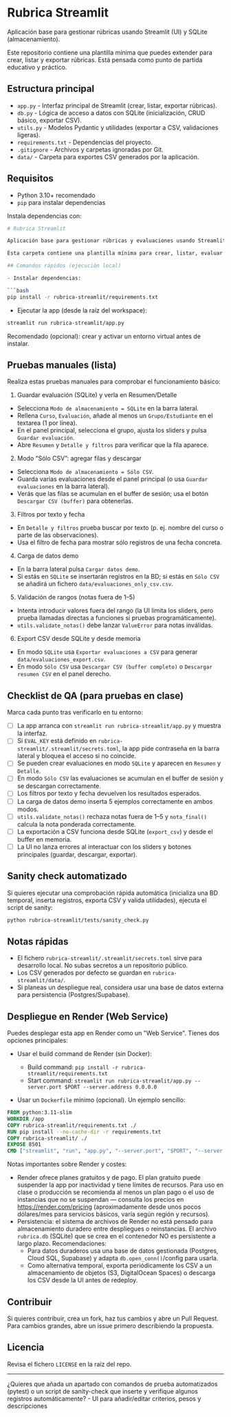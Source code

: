
# Rubrica Streamlit

Aplicación base para gestionar rúbricas usando Streamlit (UI) y SQLite (almacenamiento).

Este repositorio contiene una plantilla mínima que puedes extender para crear, listar y
exportar rúbricas. Está pensada como punto de partida educativo y práctico.

## Estructura principal

- `app.py` - Interfaz principal de Streamlit (crear, listar, exportar rúbricas).
- `db.py` - Lógica de acceso a datos con SQLite (inicialización, CRUD básico, exportar CSV).
- `utils.py` - Modelos Pydantic y utilidades (exportar a CSV, validaciones ligeras).
- `requirements.txt` - Dependencias del proyecto.
- `.gitignore` - Archivos y carpetas ignoradas por Git.
- `data/` - Carpeta para exportes CSV generados por la aplicación.

## Requisitos

- Python 3.10+ recomendado
- `pip` para instalar dependencias

Instala dependencias con:

```bash
# Rubrica Streamlit

Aplicación base para gestionar rúbricas y evaluaciones usando Streamlit (UI) y SQLite (almacenamiento).

Esta carpeta contiene una plantilla mínima para crear, listar, evaluar y exportar evaluaciones.

## Comandos rápidos (ejecución local)

- Instalar dependencias:

```bash
pip install -r rubrica-streamlit/requirements.txt
```

- Ejecutar la app (desde la raíz del workspace):

```bash
streamlit run rubrica-streamlit/app.py
```

Recomendado (opcional): crear y activar un entorno virtual antes de instalar.

## Pruebas manuales (lista)

Realiza estas pruebas manuales para comprobar el funcionamiento básico:

1) Guardar evaluación (SQLite) y verla en Resumen/Detalle
  - Selecciona `Modo de almacenamiento = SQLite` en la barra lateral.
  - Rellena `Curso`, `Evaluación`, añade al menos un `Grupo/Estudiante` en el textarea (1 por línea).
  - En el panel principal, selecciona el grupo, ajusta los sliders y pulsa `Guardar evaluación`.
  - Abre `Resumen` y `Detalle y filtros` para verificar que la fila aparece.

2) Modo “Sólo CSV”: agregar filas y descargar
  - Selecciona `Modo de almacenamiento = Sólo CSV`.
  - Guarda varias evaluaciones desde el panel principal (o usa `Guardar evaluaciones` en la barra lateral).
  - Verás que las filas se acumulan en el buffer de sesión; usa el botón `Descargar CSV (buffer)` para obtenerlas.

3) Filtros por texto y fecha
  - En `Detalle y filtros` prueba buscar por texto (p. ej. nombre del curso o parte de las observaciones).
  - Usa el filtro de fecha para mostrar sólo registros de una fecha concreta.

4) Carga de datos demo
  - En la barra lateral pulsa `Cargar datos demo`.
  - Si estás en `SQLite` se insertarán registros en la BD; si estás en `Sólo CSV` se añadirá un fichero `data/evaluaciones_only_csv.csv`.

5) Validación de rangos (notas fuera de 1–5)
  - Intenta introducir valores fuera del rango (la UI limita los sliders, pero prueba llamadas directas a funciones si pruebas programáticamente).
  - `utils.validate_notas()` debe lanzar `ValueError` para notas inválidas.

6) Export CSV desde SQLite y desde memoria
  - En modo `SQLite` usa `Exportar evaluaciones a CSV` para generar `data/evaluaciones_export.csv`.
  - En modo `Sólo CSV` usa `Descargar CSV (buffer completo)` o `Descargar resumen CSV` en el panel derecho.

## Checklist de QA (para pruebas en clase)

Marca cada punto tras verificarlo en tu entorno:

- [ ] La app arranca con `streamlit run rubrica-streamlit/app.py` y muestra la interfaz.
- [ ] Si `EVAL_KEY` está definido en `rubrica-streamlit/.streamlit/secrets.toml`, la app pide contraseña en la barra lateral y bloquea el acceso si no coincide.
- [ ] Se pueden crear evaluaciones en modo `SQLite` y aparecen en `Resumen` y `Detalle`.
- [ ] En modo `Sólo CSV` las evaluaciones se acumulan en el buffer de sesión y se descargan correctamente.
- [ ] Los filtros por texto y fecha devuelven los resultados esperados.
- [ ] La carga de datos demo inserta 5 ejemplos correctamente en ambos modos.
- [ ] `utils.validate_notas()` rechaza notas fuera de 1–5 y `nota_final()` calcula la nota ponderada correctamente.
- [ ] La exportación a CSV funciona desde SQLite (`export_csv`) y desde el buffer en memoria.
- [ ] La UI no lanza errores al interactuar con los sliders y botones principales (guardar, descargar, exportar).

## Sanity check automatizado

Si quieres ejecutar una comprobación rápida automática (inicializa una BD temporal,
inserta registros, exporta CSV y valida utilidades), ejecuta el script de sanity:

```bash
python rubrica-streamlit/tests/sanity_check.py
```

## Notas rápidas

- El fichero `rubrica-streamlit/.streamlit/secrets.toml` sirve para desarrollo local. No subas secretos a un repositorio público.
- Los CSV generados por defecto se guardan en `rubrica-streamlit/data/`.
- Si planeas un despliegue real, considera usar una base de datos externa para persistencia (Postgres/Supabase).

## Despliegue en Render (Web Service)

Puedes desplegar esta app en Render como un "Web Service". Tienes dos opciones principales:

- Usar el build command de Render (sin Docker):

  - Build command: `pip install -r rubrica-streamlit/requirements.txt`
  - Start command: `streamlit run rubrica-streamlit/app.py --server.port $PORT --server.address 0.0.0.0`

- Usar un `Dockerfile` mínimo (opcional). Un ejemplo sencillo:

```dockerfile
FROM python:3.11-slim
WORKDIR /app
COPY rubrica-streamlit/requirements.txt ./
RUN pip install --no-cache-dir -r requirements.txt
COPY rubrica-streamlit/ ./
EXPOSE 8501
CMD ["streamlit", "run", "app.py", "--server.port", "$PORT", "--server.address", "0.0.0.0"]
```

Notas importantes sobre Render y costes:

- Render ofrece planes gratuitos y de pago. El plan gratuito puede suspender la app por inactividad y tiene límites de recursos. Para uso en clase o producción se recomienda al menos un plan pago o el uso de instancias que no se suspendan — consulta los precios en https://render.com/pricing (aproximadamente desde unos pocos dólares/mes para servicios básicos, varía según región y recursos).
- Persistencia: el sistema de archivos de Render no está pensado para almacenamiento duradero entre despliegues o reinstancias. El archivo `rubrica.db` (SQLite) que se crea en el contenedor NO es persistente a largo plazo. Recomendaciones:
  - Para datos duraderos usa una base de datos gestionada (Postgres, Cloud SQL, Supabase) y adapta `db.open_conn()`/config para usarla.
  - Como alternativa temporal, exporta periódicamente los CSV a un almacenamiento de objetos (S3, DigitalOcean Spaces) o descarga los CSV desde la UI antes de redeploy.


## Contribuir

Si quieres contribuir, crea un fork, haz tus cambios y abre un Pull Request. Para cambios grandes, abre un issue primero describiendo la propuesta.

## Licencia

Revisa el fichero `LICENSE` en la raíz del repo.

---

¿Quieres que añada un apartado con comandos de prueba automatizados (pytest) o un script de sanity-check que inserte y verifique algunos registros automáticamente?
	- UI para añadir/editar criterios, pesos y descripciones
